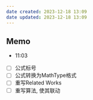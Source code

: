 ```yaml
---
date created: 2023-12-18 13:09
date updated: 2023-12-18 13:09
---
```


## Memo

- 11:03
- [ ] 公式标号
- [ ] 公式转换为MathType格式
- [ ] 重写Related Works
- [ ] 重写算法, 使其联动
